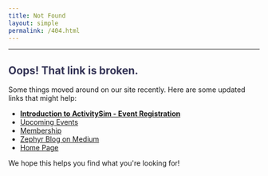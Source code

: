 ```yaml
---
title: Not Found
layout: simple
permalink: /404.html
---
```


---

<h2 style="color: #335;"> Oops! That link is broken. </h2>

Some things moved around on our site recently. Here are some updated links that might help:

- **[Introduction to ActivitySim - Event Registration](https://zephyrtransport.org/events/2020-09-14-activitysim/)**
- [Upcoming Events](https://zephyrtransport.org/#events)
- [Membership](https://zephyrtransport.org/membership)
- [Zephyr Blog on Medium](https://medium.com/zephyrfoundation)
- [Home Page](https://zephyrtransport.org)

We hope this helps you find what you're looking for!

<br/><br/><br/>
